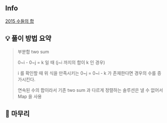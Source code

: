 ## Info
[2015 수들의 합](https://www.acmicpc.net/problem/2015)

## 💡 풀이 방법 요약

> 부분합 two sum
> 
> 0~i - 0~j = k 일 때 (j~i 까지의 합이 k 인 경우)
> 
> i 를 확인할 때 위 식을 만족시키는 0~j = 0~i - k 가 존재한다면 경우의 수를 증가시킨다.
> 
> 연속된 수의 합이라서 기존 two sum 과 다르게 정렬하는 솔루션은 낼 수 없어서 Map 을 사용

## 🙂 마무리